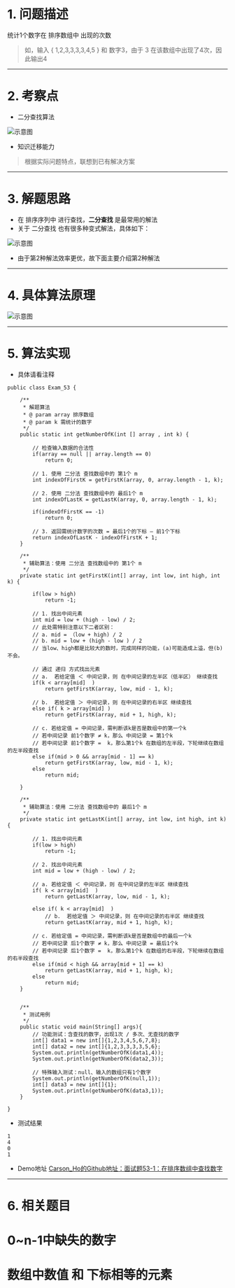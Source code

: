 # 1. 问题描述
统计1个数字在 排序数组中 出现的次数
>如，输入 { 1,2,3,3,3,3,4,5 }  和 数字3，由于 3 在该数组中出现了4次，因此输出4

***
# 2. 考察点
- 二分查找算法

![示意图](http://upload-images.jianshu.io/upload_images/944365-de858f199f19afc6.png?imageMogr2/auto-orient/strip%7CimageView2/2/w/1240)

- 知识迁移能力
>根据实际问题特点，联想到已有解决方案

***
# 3. 解题思路
- 在 排序序列中 进行查找，**二分查找** 是最常用的解法
- 关于 二分查找 也有很多种变式解法，具体如下：

![示意图](http://upload-images.jianshu.io/upload_images/944365-f62984b66fb71357.png?imageMogr2/auto-orient/strip%7CimageView2/2/w/1240)




- 由于第2种解法效率更优，故下面主要介绍第2种解法



***
# 4. 具体算法原理

![示意图](http://upload-images.jianshu.io/upload_images/944365-79925bd40dd05d99.png?imageMogr2/auto-orient/strip%7CimageView2/2/w/1240)



***
# 5. 算法实现
- 具体请看注释

```
public class Exam_53 {

    /**
     * 解题算法
     * @ param array 排序数组
     * @ param k 需统计的数字
     */
    public static int getNumberOfK(int [] array , int k) {

        // 检查输入数据的合法性
        if(array == null || array.length == 0)
            return 0;

        // 1. 使用 二分法 查找数组中的 第1个 m
        int indexOfFirstK = getFirstK(array, 0, array.length - 1, k);

        // 2. 使用 二分法 查找数组中的 最后1个 m
        int indexOfLastK = getLastK(array, 0, array.length - 1, k);

        if(indexOfFirstK == -1)
            return 0;

        // 3. 返回需统计数字的次数 = 最后1个的下标 — 前1个下标
        return indexOfLastK - indexOfFirstK + 1;
    }

    /**
     * 辅助算法：使用 二分法 查找数组中的 第1个 m
     */
    private static int getFirstK(int[] array, int low, int high, int k) {

        if(low > high)
            return -1;

        // 1. 找出中间元素
        int mid = low + (high - low) / 2;
        // 此处需特别注意以下二者区别：
        // a. mid = （low + high) / 2
        // b. mid = low + (high - low ) / 2
        // 当low、high都是比较大的数时，完成同样的功能，(a)可能造成上溢，但(b)不会。

        // 通过 递归 方式找出元素
        // a.  若给定值 ＜ 中间记录，则 在中间记录的左半区（低半区） 继续查找
        if(k < array[mid]  )
            return getFirstK(array, low, mid - 1, k);

        // b.  若给定值 ＞ 中间记录，则 在中间记录的右半区 继续查找
        else if( k > array[mid] )
            return getFirstK(array, mid + 1, high, k);

        // c. 若给定值 = 中间记录，需判断该k是否是数组中的第一个k
        // 若中间记录 前1个数字 ≠ k，那么 中间记录 = 第1个k
        // 若中间记录 前1个数字 =  k，那么第1个k 在数组的左半段，下轮继续在数组的左半段查找
        else if(mid > 0 && array[mid - 1] == k)
            return getFirstK(array, low, mid - 1, k);
        else
            return mid;

    }

    /**
     * 辅助算法：使用 二分法 查找数组中的 最后1个 m
     */
    private static int getLastK(int[] array, int low, int high, int k) {

        // 1. 找出中间元素
        if(low > high)
            return -1;

        // 2. 找出中间元素
        int mid = low + (high - low) / 2;

        // a. 若给定值 ＜ 中间记录，则 在中间记录的左半区 继续查找
        if( k < array[mid]  )
            return getLastK(array, low, mid - 1, k);

        else if( k < array[mid]  )
            // b.  若给定值 ＞ 中间记录，则 在中间记录的右半区 继续查找
            return getLastK(array, mid + 1, high, k);

        // c. 若给定值 = 中间记录，需判断该k是否是数组中的最后一个k
        // 若中间记录 后1个数字 ≠ k，那么 中间记录 = 最后1个k
        // 若中间记录 后1个数字 =  k，那么第1个k 在数组的右半段，下轮继续在数组的右半段查找
        else if(mid < high && array[mid + 1] == k)
            return getLastK(array, mid + 1, high, k);
        else
            return mid;
    }


    /**
     * 测试用例
     */
    public static void main(String[] args){
        // 功能测试：含查找的数字，出现1次 / 多次、无查找的数字
        int[] data1 = new int[]{1,2,3,4,5,6,7,8};
        int[] data2 = new int[]{1,2,3,3,3,3,5,6};
        System.out.println(getNumberOfK(data1,4));
        System.out.println(getNumberOfK(data2,3));

        // 特殊输入测试：null、输入的数组只有1个数字
        System.out.println(getNumberOfK(null,1));
        int[] data3 = new int[]{1};
        System.out.println(getNumberOfK(data3,1));
    }

}
```

- 测试结果

```
1
4
0
1
```

- Demo地址
[Carson_Ho的Github地址：面试题53-1：在排序数组中查找数字](https://github.com/Carson-Ho/AlgorithmLearning)

***

# 6. 相关题目
# 0~n-1中缺失的数字
# 数组中数值 和 下标相等的元素